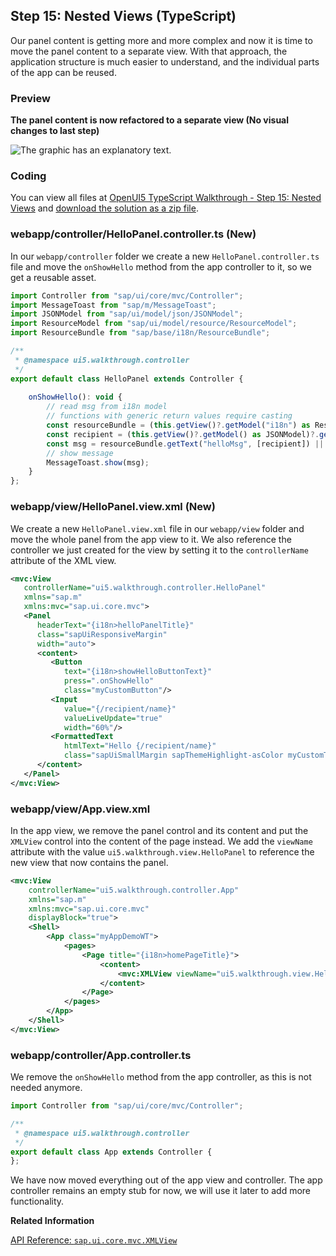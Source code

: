 <!-- loio9bbbfaa828a14fee8ca9ac31464cc073 -->

## Step 15: Nested Views \(TypeScript\)

Our panel content is getting more and more complex and now it is time to move the panel content to a separate view. With that approach, the application structure is much easier to understand, and the individual parts of the app can be reused.



### Preview

  
  
**The panel content is now refactored to a separate view \(No visual changes to last step\)**

![The graphic has an explanatory text.](images/loiof3724d2f97e94a78b27d8ab01ff9c37d_LowRes.png "The panel content is now refactored to a separate view (No visual changes to last
               step)")



<a name="loio9bbbfaa828a14fee8ca9ac31464cc073__section_rjd_vt2_syb"/>

### Coding

You can view all files at [OpenUI5 TypeScript Walkthrough - Step 15: Nested Views](https://github.com/sap-samples/ui5-typescript-walkthrough/tree/main/steps/15) and [download the solution as a zip file](https://sap-samples.github.io/ui5-typescript-walkthrough/ui5-typescript-walkthrough-step-15.zip).



<a name="loio9bbbfaa828a14fee8ca9ac31464cc073__section_xkd_njy_nzb"/>

### webapp/controller/HelloPanel.controller.ts \(New\)

In our `webapp/controller` folder we create a new `HelloPanel.controller.ts` file and move the `onShowHello` method from the app controller to it, so we get a reusable asset.

```js
import Controller from "sap/ui/core/mvc/Controller";
import MessageToast from "sap/m/MessageToast";
import JSONModel from "sap/ui/model/json/JSONModel";
import ResourceModel from "sap/ui/model/resource/ResourceModel";
import ResourceBundle from "sap/base/i18n/ResourceBundle";

/**
 * @namespace ui5.walkthrough.controller
 */
export default class HelloPanel extends Controller {
    
    onShowHello(): void {
        // read msg from i18n model
        // functions with generic return values require casting 
        const resourceBundle = (this.getView()?.getModel("i18n") as ResourceModel)?.getResourceBundle() as ResourceBundle;
        const recipient = (this.getView()?.getModel() as JSONModel)?.getProperty("/recipient/name");
        const msg = resourceBundle.getText("helloMsg", [recipient]) || "no text defined";
        // show message
        MessageToast.show(msg);
    }
};
```



<a name="loio9bbbfaa828a14fee8ca9ac31464cc073__section_hfz_fky_nzb"/>

### webapp/view/HelloPanel.view.xml \(New\)

We create a new `HelloPanel.view.xml` file in our `webapp/view` folder and move the whole panel from the app view to it. We also reference the controller we just created for the view by setting it to the `controllerName` attribute of the XML view.

```xml
<mvc:View
   controllerName="ui5.walkthrough.controller.HelloPanel"
   xmlns="sap.m"
   xmlns:mvc="sap.ui.core.mvc">
   <Panel
      headerText="{i18n>helloPanelTitle}"
      class="sapUiResponsiveMargin"
      width="auto">
      <content>
         <Button
            text="{i18n>showHelloButtonText}"
            press=".onShowHello"
            class="myCustomButton"/>
         <Input
            value="{/recipient/name}"
            valueLiveUpdate="true"
            width="60%"/>
         <FormattedText
            htmlText="Hello {/recipient/name}"
            class="sapUiSmallMargin sapThemeHighlight-asColor myCustomText"/>
      </content>
   </Panel>
</mvc:View>
```



<a name="loio9bbbfaa828a14fee8ca9ac31464cc073__section_sjd_vt2_syb"/>

### webapp/view/App.view.xml

In the app view, we remove the panel control and its content and put the `XMLView` control into the content of the page instead. We add the `viewName` attribute with the value `ui5.walkthrough.view.HelloPanel` to reference the new view that now contains the panel.

```xml
<mvc:View
	controllerName="ui5.walkthrough.controller.App"
	xmlns="sap.m"
	xmlns:mvc="sap.ui.core.mvc"
	displayBlock="true">
	<Shell>
		<App class="myAppDemoWT">
			<pages>
				<Page title="{i18n>homePageTitle}">
					<content>
						<mvc:XMLView viewName="ui5.walkthrough.view.HelloPanel"/>
					</content>
				</Page>
			</pages>
		</App>
	</Shell>
</mvc:View>
```



### webapp/controller/App.controller.ts

We remove the `onShowHello` method from the app controller, as this is not needed anymore.

```js
import Controller from "sap/ui/core/mvc/Controller";

/**
 * @namespace ui5.walkthrough.controller
 */
export default class App extends Controller {
};
```

We have now moved everything out of the app view and controller. The app controller remains an empty stub for now, we will use it later to add more functionality.

**Related Information**  


[API Reference: `sap.ui.core.mvc.XMLView`](https://ui5.sap.com/#/api/sap.ui.core.mvc.XMLView%23controlProperties)

